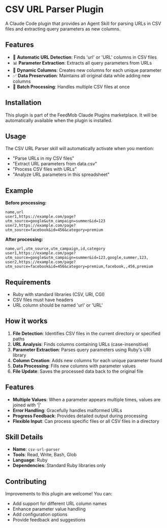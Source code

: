 # CSV URL Parser Plugin

A Claude Code plugin that provides an Agent Skill for parsing URLs in CSV files and extracting query parameters as new columns.

## Features

- 🎯 **Automatic URL Detection**: Finds 'url' or 'URL' columns in CSV files
- 📊 **Parameter Extraction**: Extracts all query parameters from URLs
- 🔧 **Dynamic Columns**: Creates new columns for each unique parameter
- ✅ **Data Preservation**: Maintains all original data while adding new columns
- 🚀 **Batch Processing**: Handles multiple CSV files at once

## Installation

This plugin is part of the FeedMob Claude Plugins marketplace. It will be automatically available when the plugin is installed.

## Usage

The CSV URL Parser skill will automatically activate when you mention:

- "Parse URLs in my CSV files"
- "Extract URL parameters from data.csv"
- "Process CSV files with URLs"
- "Analyze URL parameters in this spreadsheet"

## Example

**Before processing:**
```csv
name,url
user1,https://example.com/page?utm_source=google&utm_campaign=summer&id=123
user2,https://example.com/page?utm_source=facebook&id=456&category=premium
```

**After processing:**
```csv
name,url,utm_source,utm_campaign,id,category
user1,https://example.com/page?utm_source=google&utm_campaign=summer&id=123,google,summer,123,
user2,https://example.com/page?utm_source=facebook&id=456&category=premium,facebook,,456,premium
```

## Requirements

- Ruby with standard libraries (CSV, URI, CGI)
- CSV files must have headers
- URL column should be named 'url' or 'URL'

## How it works

1. **File Detection**: Identifies CSV files in the current directory or specified paths
2. **URL Analysis**: Finds columns containing URLs (case-insensitive)
3. **Parameter Extraction**: Parses query parameters using Ruby's URI library
4. **Column Creation**: Adds new columns for each unique parameter found
5. **Data Processing**: Fills new columns with parameter values
6. **File Update**: Saves the processed data back to the original file

## Features

- **Multiple Values**: When a parameter appears multiple times, values are joined with '|'
- **Error Handling**: Gracefully handles malformed URLs
- **Progress Feedback**: Provides detailed output during processing
- **Flexible Input**: Can process specific files or all CSV files in a directory

## Skill Details

- **Name**: `csv-url-parser`
- **Tools**: Read, Write, Bash, Glob
- **Language**: Ruby
- **Dependencies**: Standard Ruby libraries only

## Contributing

Improvements to this plugin are welcome! You can:
- Add support for different URL column names
- Enhance parameter value handling
- Add configuration options
- Provide feedback and suggestions
